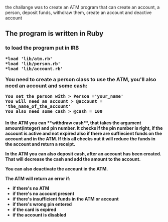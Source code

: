 the challange was to create an ATM  program that can create an account, a person, deposit funds, withdraw them, create an account and deactive account <h2>

The program is written in Ruby <h3>

to load the program put in IRB
```
*load 'lib/atm.rb'
*load 'lib/person.rb'
*load 'lib/account.rb'
```

You need to create a person class to use the ATM, you'll also need an account and some cash:

```
You set the person with > Person ='your_name'
You will need an account > @account = 'the_name_of_the_account'
You also need some cash > @cash = 100
```
<h4>
In the ATM you can **withdraw cash**, that takes the argument amount(integer) and pin number. It checks if the pin number is right, if the account is active and not expired also if there are suffiecient funds on the account and in the ATM. If this all checks out it will reduce the funds in the account and return a receipt.

In the ATM you can also **deposit cash**, after an account has been created. That will decrease the cash and add the amount to the account.

You can also deactivate the account in the ATM.  

The ATM will return an error if:
* if there's no ATM
* if there's no account present
* if there's insufficient funds in the ATM or account
* if there's wrong pin entered
* if the card is expired
* if the account is disabled

